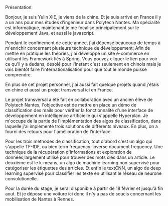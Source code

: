 Présentation:

Bonjour, je suis Yulin XIE, je viens de la chine. Et je suis arrivé en France il y a un ans pour mes études d'ingénieur dans Polytech Nantes. Ma spécialité est informatique, maintenant  je me focalise principalement sur le développement Java, et aussi le javascript. 

Pendant le confinement de cette année, j'ai dépensé beaucoup de temps à m'enrichir concernant plusieurs technique de développement; Afin de mettre en pratique les théories, j'ai développé un site é-commerce en utilisant les Framework liés à Spring. Vous pouvez cliquer le lien pour voir ce qu'il y a dedans, désolé pour l'instant c'est seulement en chinois mais je vais bientôt faire l'internationalisation pour que tout le monde puisse comprendre. 

En plus de cet projet personnel, j'ai aussi fait quelque projets quand j'étais en chine et aussi un projet transversal ici en France. 

Le projet transversal a été fait en collaboration avec un ancien élève de Polytech Nantes, l'objective est de mettre en place un démo de classification des mails pour vérifier la fonctionnalité d'une interface de développement en intélligence artificielle qui s'appelle Hyperplan. Je m'occupe de la partie de l'implémentation des algos de classification, dans laquelle j'ai implémenté trois solutions de différents niveaux. En plus, on a fourni des retours pour l'amélioration de l'interface.

Pour les trois méthodes de classification, tout d'abord c'est un algo qui s'appelle TF-IDF, ou bien term frequency–inverse document frequency. Une technique de la récupération d'informations et exploration de données,largement utilisé pour trouver des mots clés dans un article. Le deuxième est le k-means, un algo de machine learning non supervisé pour catégoriser les étiquettes des articles. Et enfin le textCNN, un algo de deep learning supervisé pour classifier les texte en utilisant le réseau de neurone convolutionelle. 



Pour la durée du stage, je serai disponible à partir de 18 février et jusqu'à fin aout. Et je dépose une voiture ici donc il n'y a pas de soucis concernant les mobilisation de Nantes à Rennes. 

